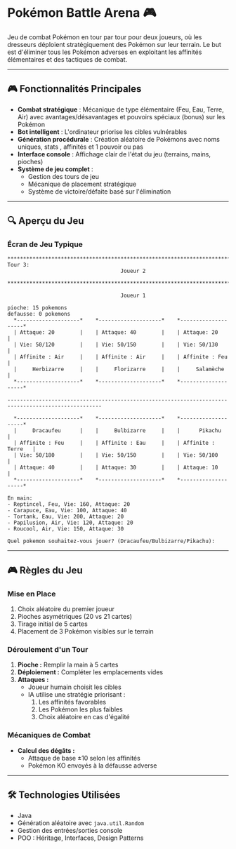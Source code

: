 # Pokémon Battle Arena 🎮

Jeu de combat Pokémon en tour par tour pour deux joueurs, où les dresseurs déploient stratégiquement des Pokémon sur leur terrain. Le but est d'éliminer tous les Pokémon adverses en exploitant les affinités élémentaires et des tactiques de combat.

---

## 🎮 Fonctionnalités Principales

- **Combat stratégique** : Mécanique de type élémentaire (Feu, Eau, Terre, Air) avec avantages/désavantages et pouvoirs spéciaux (bonus) sur les Pokémon
- **Bot intelligent** : L'ordinateur priorise les cibles vulnérables
- **Génération procédurale** : Création aléatoire de Pokémons avec noms uniques, stats , affinités et 1 pouvoir ou pas
- **Interface console** : Affichage clair de l'état du jeu (terrains, mains, pioches)
- **Système de jeu complet** : 
  - Gestion des tours de jeu
  - Mécanique de placement stratégique
  - Système de victoire/défaite basé sur l'élimination

---

## 🔍 Aperçu du Jeu

### Écran de Jeu Typique
```console
********************************************************************************
Tour 3:
                                    Joueur 2

********************************************************************************

                                    Joueur 1

pioche: 15 pokemons
defausse: 0 pokemons
  *--------------------*    *--------------------*    *--------------------*
  | Attaque: 20        |    | Attaque: 40        |    | Attaque: 20        |
  | Vie: 50/120        |    | Vie: 50/150        |    | Vie: 50/130        |
  | Affinite : Air     |    | Affinite : Air     |    | Affinite : Feu     |
  |     Herbizarre     |    |     Florizarre     |    |     Salamèche      |
  *--------------------*    *--------------------*    *--------------------*

----------------------------------------------------------------------------------------------------

  *--------------------*    *--------------------*    *--------------------*
  |     Dracaufeu      |    |     Bulbizarre     |    |      Pikachu       |
  | Affinite : Feu     |    | Affinite : Eau     |    | Affinite : Terre   |
  | Vie: 50/180        |    | Vie: 50/150        |    | Vie: 50/100        |
  | Attaque: 40        |    | Attaque: 30        |    | Attaque: 10        |
  *--------------------*    *--------------------*    *--------------------*

En main:
- Reptincel, Feu, Vie: 160, Attaque: 20
- Carapuce, Eau, Vie: 100, Attaque: 40
- Tortank, Eau, Vie: 200, Attaque: 20
- Papilusion, Air, Vie: 120, Attaque: 20
- Roucool, Air, Vie: 150, Attaque: 30

Quel pokemon souhaitez-vous jouer? (Dracaufeu/Bulbizarre/Pikachu):
```

---

## 🎮 Règles du Jeu

### Mise en Place
1. Choix aléatoire du premier joueur
2. Pioches asymétriques (20 vs 21 cartes)
3. Tirage initial de 5 cartes
4. Placement de 3 Pokémon visibles sur le terrain

### Déroulement d'un Tour
1. **Pioche :** Remplir la main à 5 cartes
2. **Déploiement :** Compléter les emplacements vides
3. **Attaques :**
   - Joueur humain choisit les cibles
   - IA utilise une stratégie priorisant :
     1. Les affinités favorables
     2. Les Pokémon les plus faibles
     3. Choix aléatoire en cas d'égalité

### Mécaniques de Combat
- **Calcul des dégâts :**
  - Attaque de base ±10 selon les affinités
  - Pokémon KO envoyés à la défausse adverse

---

## 🛠️ Technologies Utilisées

- Java
- Génération aléatoire avec `java.util.Random`
- Gestion des entrées/sorties console
- POO : Héritage, Interfaces, Design Patterns
